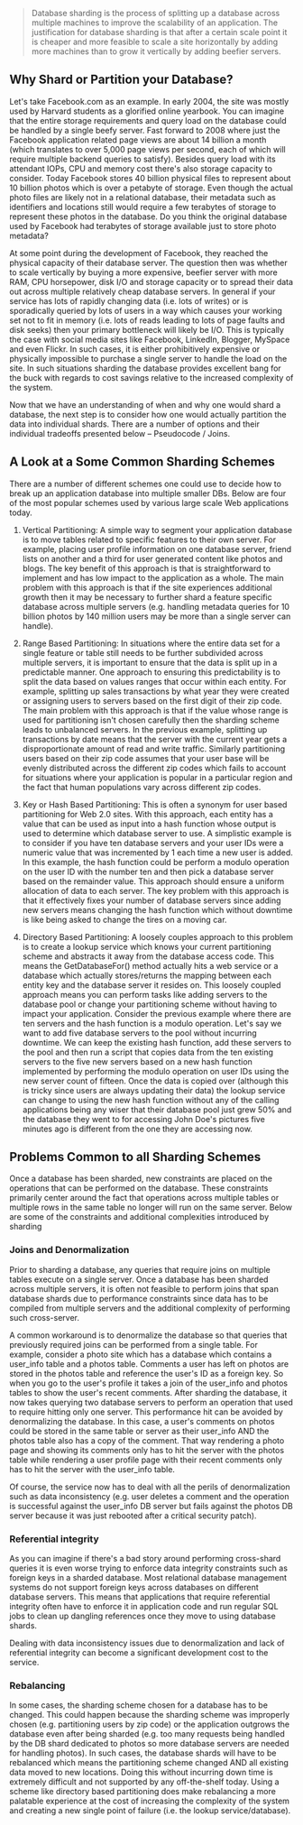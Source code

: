 > Database sharding is the process of splitting up a database across multiple machines to improve the scalability of an application. The justification for database sharding is that after a certain scale point it is cheaper and more feasible to scale a site horizontally by adding more machines than to grow it vertically by adding beefier servers.

## Why Shard or Partition your Database?
Let's take Facebook.com as an example. In early 2004, the site was mostly used by Harvard students as a glorified online yearbook. You can imagine that the entire storage requirements and query load on the database could be handled by a single beefy server. Fast forward to 2008 where just the Facebook application related page views are about 14 billion a month (which translates to over 5,000 page views per second, each of which will require multiple backend queries to satisfy). Besides query load with its attendant IOPs, CPU and memory cost there's also storage capacity to consider. Today Facebook stores 40 billion physical files to represent about 10 billion photos which is over a petabyte of storage. Even though the actual photo files are likely not in a relational database, their metadata such as identifiers and locations still would require a few terabytes of storage to represent these photos in the database. Do you think the original database used by Facebook had terabytes of storage available just to store photo metadata?

At some point during the development of Facebook, they reached the physical capacity of their database server. The question then was whether to scale vertically by buying a more expensive, beefier server with more RAM, CPU horsepower, disk I/O and storage capacity or to spread their data out across multiple relatively cheap database servers. In general if your service has lots of rapidly changing data (i.e. lots of writes) or is sporadically queried by lots of users in a way which causes your working set not to fit in memory (i.e. lots of reads leading to lots of page faults and disk seeks) then your primary bottleneck will likely be I/O. This is typically the case with social media sites like Facebook, LinkedIn, Blogger, MySpace and even Flickr. In such cases, it is either prohibitively expensive or physically impossible to purchase a single server to handle the load on the site. In such situations sharding the database provides excellent bang for the buck with regards to cost savings relative to the increased complexity of the system.

Now that we have an understanding of when and why one would shard a database, the next step is to consider how one would actually partition the data into individual shards. There are a number of options and their individual tradeoffs presented below – Pseudocode / Joins.

## A Look at a Some Common Sharding Schemes
There are a number of different schemes one could use to decide how to break up an application database into multiple smaller DBs. Below are four of the most popular schemes used by various large scale Web applications today.

1. Vertical Partitioning: A simple way to segment your application database is to move tables related to specific features to their own server. For example, placing user profile information on one database server, friend lists on another and a third for user generated content like photos and blogs. The key benefit of this approach is that is straightforward to implement and has low impact to the application as a whole. The main problem with this approach is that if the site experiences additional growth then it may be necessary to further shard a feature specific database across multiple servers (e.g. handling metadata queries for 10 billion photos by 140 million users may be more than a single server can handle).

2. Range Based Partitioning: In situations where the entire data set for a single feature or table still needs to be further subdivided across multiple servers, it is important to ensure that the data is split up in a predictable manner. One approach to ensuring this predictability is to split the data based on values ranges that occur within each entity. For example, splitting up sales transactions by what year they were created or assigning users to servers based on the first digit of their zip code. The main problem with this approach is that if the value whose range is used for partitioning isn't chosen carefully then the sharding scheme leads to unbalanced servers. In the previous example, splitting up transactions by date means that the server with the current year gets a disproportionate amount of read and write traffic. Similarly partitioning users based on their zip code assumes that your user base will be evenly distributed across the different zip codes which fails to account for situations where your application is popular in a particular region and the fact that human populations vary across different zip codes.

3. Key or Hash Based Partitioning: This is often a synonym for user based partitioning for Web 2.0 sites. With this approach, each entity has a value that can be used as input into a hash function whose output is used to determine which database server to use. A simplistic example is to consider if you have ten database servers and your user IDs were a numeric value that was incremented by 1 each time a new user is added. In this example, the hash function could be perform a modulo operation on the user ID with the number ten and then pick a database server based on the remainder value. This approach should ensure a uniform allocation of data to each server. The key problem with this approach is that it effectively fixes your number of database servers since adding new servers means changing the hash function which without downtime is like being asked to change the tires on a moving car.

4. Directory Based Partitioning: A loosely couples approach to this problem is to create a lookup service which knows your current partitioning scheme and abstracts it away from the database access code. This means the GetDatabaseFor() method actually hits a web service or a database which actually stores/returns the mapping between each entity key and the database server it resides on. This loosely coupled approach means you can perform tasks like adding servers to the database pool or change your partitioning scheme without having to impact your application. Consider the previous example where there are ten servers and the hash function is a modulo operation. Let's say we want to add five database servers to the pool without incurring downtime. We can keep the existing hash function, add these servers to the pool and then run a script that copies data from the ten existing servers to the five new servers based on a new hash function implemented by performing the modulo operation on user IDs using the new server count of fifteen. Once the data is copied over (although this is tricky since users are always updating their data) the lookup service can change to using the new hash function without any of the calling applications being any wiser that their database pool just grew 50% and the database they went to for accessing John Doe's pictures five minutes ago is different from the one they are accessing now.

## Problems Common to all Sharding Schemes
Once a database has been sharded, new constraints are placed on the operations that can be performed on the database. These constraints primarily center around the fact that operations across multiple tables or multiple rows in the same table no longer will run on the same server. Below are some of the constraints and additional complexities introduced by sharding

### Joins and Denormalization 
Prior to sharding a database, any queries that require joins on multiple tables execute on a single server. Once a database has been sharded across multiple servers, it is often not feasible to perform joins that span database shards due to performance constraints since data has to be compiled from multiple servers and the additional complexity of performing such cross-server.

A common workaround is to denormalize the database so that queries that previously required joins can be performed from a single table. For example, consider a photo site which has a database which contains a user_info table and a photos table. Comments a user has left on photos are stored in the photos table and reference the user's ID as a foreign key. So when you go to the user's profile it takes a join of the user_info and photos tables to show the user's recent comments.  After sharding the database, it now takes querying two database servers to perform an operation that used to require hitting only one server. This performance hit can be avoided by denormalizing the database. In this case, a user's comments on photos could be stored in the same table or server as their user_info AND the photos table also has a copy of the comment. That way rendering a photo page and showing its comments only has to hit the server with the photos table while rendering a user profile page with their recent comments only has to hit the server with the user_info table.

Of course, the service now has to deal with all the perils of denormalization such as data inconsistency (e.g. user deletes a comment and the operation is successful against the user_info DB server but fails against the photos DB server because it was just rebooted after a critical security patch).

### Referential integrity 
As you can imagine if there's a bad story around performing cross-shard queries it is even worse trying to enforce data integrity constraints such as foreign keys in a sharded database. Most relational database management systems do not support foreign keys across databases on different database servers. This means that applications that require referential integrity often have to enforce it in application code and run regular SQL jobs to clean up dangling references once they move to using database shards.

Dealing with data inconsistency issues due to denormalization and lack of referential integrity can become a significant development cost to the service.

### Rebalancing
In some cases, the sharding scheme chosen for a database has to be changed. This could happen because the sharding scheme was improperly chosen (e.g. partitioning users by zip code) or the application outgrows the database even after being sharded (e.g. too many requests being handled by the DB shard dedicated to photos so more database servers are needed for handling photos). In such cases, the database shards will have to be rebalanced which means the partitioning scheme changed AND all existing data moved to new locations. Doing this without incurring down time is extremely difficult and not supported by any off-the-shelf today. Using a scheme like directory based partitioning does make rebalancing a more palatable experience at the cost of increasing the complexity of the system and creating a new single point of failure (i.e. the lookup service/database).   

 
